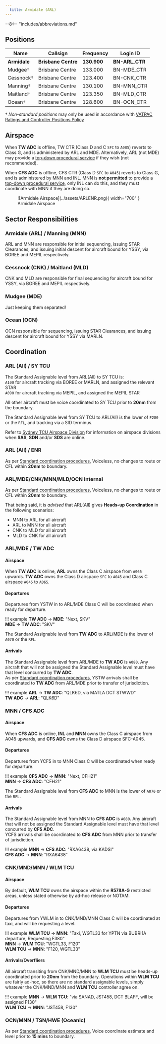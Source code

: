 ```yaml
---
  title: Armidale (ARL)
---
```


--8<-- "includes/abbreviations.md"
## Positions

| Name | Callsign | Frequency | Login ID |
| ---- | -------- | --------- | -------- |
| **Armidale** | **Brisbane Centre** | **130.900** | **BN-ARL_CTR** |
| Mudgee† | Brisbane Centre | 133.000 | BN-MDE_CTR |
| Cessnock† | Brisbane Centre | 123.400 | BN-CNK_CTR |
| Manning† | Brisbane Centre | 130.100 | BN-MNN_CTR |
| Maitland† | Brisbane Centre | 123.350 | BN-MLD_CTR |
| Ocean† | Brisbane Centre | 128.600 | BN-OCN_CTR |

† *Non-standard positions* may only be used in accordance with [VATPAC Ratings and Controller Positions Policy](https://vatpac.org/publications/policies)
## Airspace

When **TW ADC** is offline, TW CTR (Class D and C `SFC` to `A085`) reverts to Class G, and is administered by ARL and MDE. Alternatively, ARL (not MDE) may provide a [top-down procedural service](../../../aerodromes/tamworth) if they wish (not recommended).  

When **CFS ADC** is offline, CFS CTR (Class D `SFC` to `A045`) reverts to Class G, and is administered by MNN and INL. MNN is **not permitted** to provide a [top-down procedural service](../../../aerodromes/Coffs), only INL can do this, and they must coordinate with MNN if they are doing so.

<figure markdown>
![Armidale Airspace](../assets/ARLENR.png){ width="700" }
  <figcaption>Armidale Airspace</figcaption>
</figure>

## Sector Responsibilities
### Armidale (ARL) / Manning (MNN)
ARL and MNN are responsible for initial sequencing, issuing STAR Clearances, and issuing initial descent for aircraft bound for YSSY, via BOREE and MEPIL respectively.
### Cessnock (CNK) / Maitland (MLD)
CNK and MLD are responsible for final sequencing for aircraft bound for YSSY, via BOREE and MEPIL respectively.
### Mudgee (MDE)
Just keeping them separated!
### Ocean (OCN)
OCN responsible for sequencing, issuing STAR Clearances, and issuing descent for aircraft bound for YSSY via MARLN.
## Coordination
### ARL (All) / SY TCU

The Standard Assignable level from ARL(All) to SY TCU is:  
`A100` for aircraft tracking via BOREE or MARLN, and assigned the relevant STAR  
`A090` for aircraft tracking via MEPIL, and assigned the MEPIL STAR  

All other aircraft must be voice coordinated to SY TCU prior to **20nm** from the boundary.

The Standard Assignable level from SY TCU to ARL(All) is the lower of `F280` or the `RFL`, and tracking via a SID terminus.

Refer to [Sydney TCU Airspace Division](../../terminal/sydney/#airspace-division) for information on airspace divisions when **SAS**, **SDN** and/or **SDS** are online.

### ARL (All) / ENR

As per [Standard coordination procedures](../../controller-skills/coordination/#enr-enr), Voiceless, no changes to route or CFL within **20nm** to boundary.

### ARL/MDE/CNK/MNN/MLD/OCN Internal

As per [Standard coordination procedures](../../controller-skills/coordination/#enr-enr), Voiceless, no changes to route or CFL within **20nm** to boundary.

That being said, it is *advised* that ARL(All) gives **Heads-up Coordination** in the following scenarios:   
- MNN to ARL for all aircraft  
- ARL to MNN for all aircraft  
- CNK to MLD for all aircraft  
- MLD to CNK for all aircraft

### ARL/MDE / TW ADC
#### Airspace
When **TW ADC** is online, **ARL** owns the Class C airspace from `A065` upwards. **TW ADC** owns the Class D airspace `SFC` to `A045` and Class C airspace `A045` to `A065`.

#### Departures
Departures from YSTW in to ARL/MDE Class C will be coordinated when ready for departure.

!!! example
    **TW ADC** -> **MDE**: "Next, SKV"  
    **MDE** -> **TW ADC**: "SKV"  

The Standard Assignable level from **TW ADC** to ARL/MDE is the lower of `A070` or the `RFL`.

#### Arrivals
The Standard Assignable level from ARL/MDE to **TW ADC** is `A080`. Any aircraft that will not be assigned the Standard Assignable level must have that level concurred by **TW ADC**.  
As per [Standard coordination procedures](../../controller-skills/coordination/#enrtcu-class-d-twr), YSTW arrivals shall be coordinated to **TW ADC** from ARL/MDE prior to transfer of jurisdiction.

!!! example
    **ARL** -> **TW ADC**: "QLK6D, via MATLA DCT STWWD"  
    **TW ADC** -> **ARL**: "QLK6D"  

### MNN / CFS ADC
#### Airspace
When **CFS ADC** is online, **INL** and **MNN** owns the Class C airspace from A045 upwards, and **CFS ADC** owns the Class D airspace SFC-A045.

#### Departures
Departures from YCFS in to MNN Class C will be coordinated when ready for departure.

!!! example
    **CFS ADC** -> **MNN**: "Next, CFH21"  
    **MNN** -> **CFS ADC**: "CFH21"  

The Standard Assignable level from **CFS ADC** to MNN is the lower of `A070` or the `RFL`.

#### Arrivals
The Standard Assignable level from MNN to **CFS ADC** is `A080`. Any aircraft that will not be assigned the Standard Assignable level must have that level concurred by **CFS ADC**.  
YCFS arrivals shall be coordinated to **CFS ADC** from MNN prior to transfer of jurisdiction.

!!! example
    **MNN** -> **CFS ADC**: "RXA6438, via KADSI"  
    **CFS ADC** -> **MNN**: "RXA6438"  
### CNK/MND/MNN / WLM TCU
#### Airspace
By default, **WLM TCU** owns the airspace within the **R578A-G** restricted areas, unless stated otherwise by ad-hoc release or NOTAM.
#### Departures
Departures from YWLM in to CNK/MND/MNN Class C will be coordinated at taxi, and will be requesting a level.

!!! example
    **WLM TCU** -> **MNN**: "Taxi, WGTL33 for YPTN via BUBRI1A departure, Requesting F380"  
    **MNN** -> **WLM TCU**: "WGTL33, F120"  
    **WLM TCU** -> **MNN**: "F120, WGTL33"  

#### Arrivals/Overfliers
All aircraft transiting from CNK/MND/MNN to **WLM TCU** must be heads-up coordinated prior to **20nm** from the boundary. Operations within **WLM TCU** are fairly ad-hoc, so there are no standard assignable levels, simply whatever the CNK/MND/MNN and **WLM TCU** controller agree on.

!!! example
    **MNN** -> **WLM TCU**: "via SANAD, JST458, DCT BLAFF, will be assigned F130"  
    **WLM TCU** -> **MNN**: "JST458, F130"  

### OCN/MNN / TSN/HWE (Oceanic)
As per [Standard coordination procedures](../../controller-skills/coordination/#enr-oceanic), Voice coordinate estimate and level prior to **15 mins** to boundary.